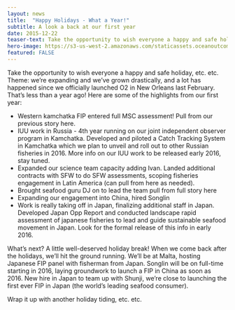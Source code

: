 ```yaml
---
layout: news
title:  "Happy Holidays - What a Year!"
subtitle: A look a back at our first year
date: 2015-12-22
teaser-text: Take the opportunity to wish everyone a happy and safe holiday, etc. etc. Theme, we’re expanding and we’ve grown drastically, and a lot has happened since we officially launched O2 in New Orleans last February. That’s less than a year ago! Here are some of the highlights from our first year
hero-image: https://s3-us-west-2.amazonaws.com/staticassets.oceanoutcomes.org/hero+photos/O2staff-featured.jpg
featured: FALSE
---
```

Take the opportunity to wish everyone a happy and safe holiday, etc. etc. Theme: we’re expanding and we’ve grown drastically, and a lot has happened since we officially launched O2 in New Orleans last February. That’s less than a year ago! Here are some of the highlights from our first year:

* Western kamchatka FIP entered full MSC assessment! Pull from our previous story here. 
* IUU work in Russia - 4th year running on our joint independent observer program in Kamchatka. Developed and piloted a Catch Tracking System in Kamchatka which we plan to unveil and roll out to other Russian fisheries in 2016. More info on our IUU work to be released early 2016, stay tuned.
* Expanded our science team capacity adding Ivan. Landed additional contracts with SFW to do SFW assessments, scoping fisheries engagement in Latin America (can pull from here as needed).
* Brought seafood guru DJ on to lead the team pull from full story here
* Expanding our engagement into China, hired Songlin
* Work is really taking off in Japan, finalizing additional staff in Japan. Developed Japan Opp Report and conducted landscape rapid assessment of japanese fisheries to lead and guide sustainable seafood movement in Japan. Look for the formal release of this info in early 2016.

What’s next? A little well-deserved holiday break! When we come back after the holidays, we’ll hit the ground running. We’ll be at Malta, hosting Japanese FIP panel with fisherman from Japan. Songlin will be on full-time starting in 2016, laying groundwork to launch a FIP in China as soon as 2016. New hire in Japan to team up with Shunji, we’re close to launching the first ever FIP in Japan (the world’s leading seafood consumer). 

Wrap it up with another holiday tiding, etc. etc.

